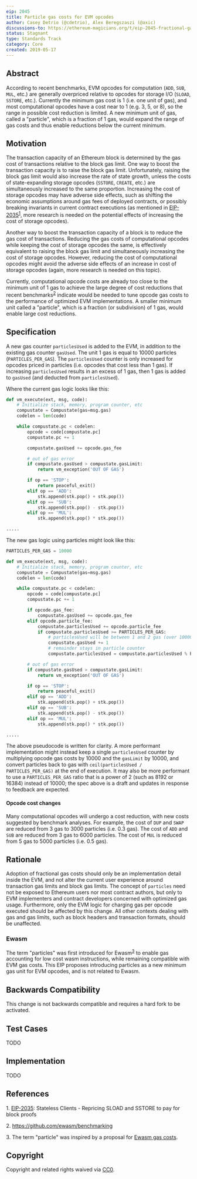 ```yaml
---
eip: 2045
title: Particle gas costs for EVM opcodes
author: Casey Detrio (@cdetrio), Alex Beregszaszi (@axic)
discussions-to: https://ethereum-magicians.org/t/eip-2045-fractional-gas-costs/3311
status: Stagnant
type: Standards Track
category: Core
created: 2019-05-17
---
```


## Abstract
According to recent benchmarks, EVM opcodes for computation (`ADD`, `SUB`, `MUL`, etc.) are generally overpriced relative to opcodes for storage I/O (`SLOAD`, `SSTORE`, etc.). Currently the minimum gas cost is 1 (i.e. one unit of gas), and most computational opcodes have a cost near to 1 (e.g. 3, 5, or 8), so the range in possible cost reduction is limited. A new minimum unit of gas, called a "particle", which is a fraction of 1 gas, would expand the range of gas costs and thus enable reductions below the current minimum.

## Motivation
The transaction capacity of an Ethereum block is determined by the gas cost of transactions relative to the block gas limit. One way to boost the transaction capacity is to raise the block gas limit. Unfortunately, raising the block gas limit would also increase the rate of state growth, unless the costs of state-expanding storage opcodes (`SSTORE`, `CREATE`, etc.) are simultaneously increased to the same proportion. Increasing the cost of storage opcodes may have adverse side effects, such as shifting the economic assumptions around gas fees of deployed contracts, or possibly breaking invariants in current contract executions (as mentioned in [EIP-2035](./eip-2035.md)<sup>[1](#eip2035)</sup>, more research is needed on the potential effects of increasing the cost of storage opcodes).

Another way to boost the transaction capacity of a block is to reduce the gas cost of transactions. Reducing the gas costs of computational opcodes while keeping the cost of storage opcodes the same, is effectively equivalent to raising the block gas limit and simultaneously increasing the cost of storage opcodes. However, reducing the cost of computational opcodes might avoid the adverse side effects of an increase in cost of storage opcodes (again, more research is needed on this topic).

Currently, computational opcode costs are already too close to the minimum unit of 1 gas to achieve the large degree of cost reductions that recent benchmarks<sup>[2](#evmbenchmarks)</sup> indicate would be needed to tune opcode gas costs to the performance of optimized EVM implementations. A smaller minimum unit called a "particle", which is a fraction (or subdivision) of 1 gas, would enable large cost reductions.

## Specification
A new gas counter `particlesUsed` is added to the EVM, in addition to the existing gas counter `gasUsed`. The unit 1 gas is equal to 10000 particles (`PARTICLES_PER_GAS`). The `particlesUsed` counter is only increased for opcodes priced in particles (i.e. opcodes that cost less than 1 gas). If increasing `particlesUsed` results in an excess of 1 gas, then 1 gas is added to `gasUsed` (and deducted from `particlesUsed`).

Where the current gas logic looks like this:
```python
def vm_execute(ext, msg, code):
    # Initialize stack, memory, program counter, etc
    compustate = Compustate(gas=msg.gas)
    codelen = len(code)

    while compustate.pc < codelen:
        opcode = code[compustate.pc]
        compustate.pc += 1

        compustate.gasUsed += opcode.gas_fee

        # out of gas error
        if compustate.gasUsed > compustate.gasLimit:
            return vm_exception('OUT OF GAS')

        if op == 'STOP':
            return peaceful_exit()
        elif op == 'ADD':
            stk.append(stk.pop() + stk.pop())
        elif op == 'SUB':
            stk.append(stk.pop() - stk.pop())
        elif op == 'MUL':
            stk.append(stk.pop() * stk.pop())

.....
```

The new gas logic using particles might look like this:
```python
PARTICLES_PER_GAS = 10000

def vm_execute(ext, msg, code):
    # Initialize stack, memory, program counter, etc
    compustate = Compustate(gas=msg.gas)
    codelen = len(code)

    while compustate.pc < codelen:
        opcode = code[compustate.pc]
        compustate.pc += 1

        if opcode.gas_fee:
            compustate.gasUsed += opcode.gas_fee
        elif opcode.particle_fee:
            compustate.particlesUsed += opcode.particle_fee
            if compustate.particlesUsed >= PARTICLES_PER_GAS:
                # particlesUsed will be between 1 and 2 gas (over 10000 but under 20000)
                compustate.gasUsed += 1
                # remainder stays in particle counter
                compustate.particlesUsed = compustate.particlesUsed % PARTICLES_PER_GAS

        # out of gas error
        if compustate.gasUsed > compustate.gasLimit:
            return vm_exception('OUT OF GAS')

        if op == 'STOP':
            return peaceful_exit()
        elif op == 'ADD':
            stk.append(stk.pop() + stk.pop())
        elif op == 'SUB':
            stk.append(stk.pop() - stk.pop())
        elif op == 'MUL':
            stk.append(stk.pop() * stk.pop())

.....
```

The above pseudocode is written for clarity. A more performant implementation might instead keep a single `particlesUsed` counter by multiplying opcode gas costs by 10000 and the `gasLimit` by 10000, and convert particles back to gas with `ceil(particlesUsed / PARTICLES_PER_GAS)` at the end of execution. It may also be more performant to use a `PARTICLES_PER_GAS` ratio that is a power of 2 (such as 8192 or 16384) instead of 10000; the spec above is a draft and updates in response to feedback are expected.

#### Opcode cost changes
Many computational opcodes will undergo a cost reduction, with new costs suggested by benchmark analyses. For example, the cost of `DUP` and `SWAP` are reduced from 3 gas to 3000 particles (i.e. 0.3 gas). The cost of `ADD` and `SUB` are reduced from 3 gas to 6000 particles. The cost of `MUL` is reduced from 5 gas to 5000 particles (i.e. 0.5 gas).

## Rationale
Adoption of fractional gas costs should only be an implementation detail inside the EVM, and not alter the current user experience around transaction gas limits and block gas limits. The concept of `particles` need not be exposed to Ethereum users nor most contract authors, but only to EVM implementers and contract developers concerned with optimized gas usage. Furthermore, only the EVM logic for charging gas per opcode executed should be affected by this change. All other contexts dealing with gas and gas limits, such as block headers and transaction formats, should be unaffected.

### Ewasm
The term "particles" was first introduced for Ewasm<sup>[3](#particle)</sup> to enable gas accounting for low cost wasm instructions, while remaining compatible with EVM gas costs. This EIP proposes introducing particles as a new minimum gas unit for EVM opcodes, and is not related to Ewasm.

## Backwards Compatibility
This change is not backwards compatible and requires a hard fork to be activated.

## Test Cases
TODO

## Implementation
TODO

## References
<a name="eip2035">1</a>. [EIP-2035](./eip-2035.md): Stateless Clients - Repricing SLOAD and SSTORE to pay for block proofs

<a name="evmbenchmarks">2</a>. https://github.com/ewasm/benchmarking

<a name="particle">3</a>. The term "particle" was inspired by a proposal for [Ewasm gas costs](https://github.com/ewasm/design/blob/e77d8e3de42784f40a803a23f58ef06881142d9f/determining_wasm_gas_costs.md).

## Copyright
Copyright and related rights waived via [CC0](../CC0).
